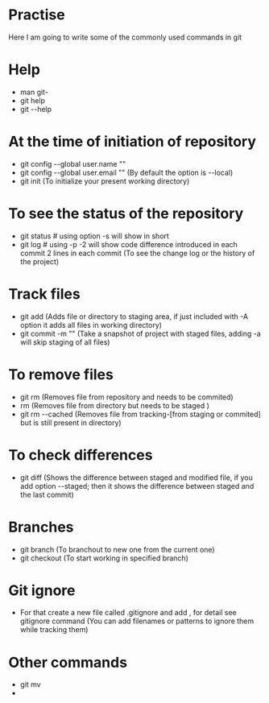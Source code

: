 # Practise 
Here I am going to write some of the commonly used commands in git
# Help
* man git-<verb>
* git help <verb>
* git <verb> --help
# At the time of initiation of repository
* git config --global user.name "<username>" 
* git config --global user.email "<emailAddress>"
(By default the option is --local)
* git init
(To initialize your present working directory)
# To see the status of the repository
* git status # using option -s will show in short 
* git log # using -p -2 will show code difference introduced in each commit 2 lines in each commit
(To see the change log or the history of the project)
# Track files
* git add <file or directory>
(Adds file or directory to staging area, if just included with -A option it adds all files in working directory)
* git commit -m "<message>"
(Take a snapshot of project with staged files, adding -a will skip staging of all files) 
# To remove files 
* git rm <fileName>
(Removes file from repository and needs to be commited)
* rm <fileName>
(Removes file from directory but needs to be staged )
* git rm --cached <fileName>
(Removes file from tracking-[from staging or commited] but is still present in directory)
# To check differences
* git diff <file>
(Shows the difference between staged and modified file, if you add option --staged; then it shows the difference between staged and the last commit)
# Branches
* git branch <branchName>
(To branchout to new one from the current one)
* git checkout <branchName>
(To start working in specified branch)
# Git ignore
* For that create a new file called .gitignore and add , for detail see gitignore command
(You can add filenames or patterns to ignore them while tracking them)
# Other commands
* git mv <oldName> <newName>
*
